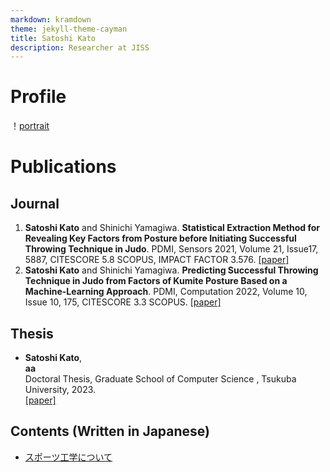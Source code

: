 ```yaml
---
markdown: kramdown
theme: jekyll-theme-cayman
title: Satoshi Kato
description: Researcher at JISS
---
```


# Profile
！[portrait](katton3104.github.io/portrait.JPG)

# Publications

## Journal
1. **Satoshi Kato** and Shinichi Yamagiwa. **Statistical Extraction Method for Revealing Key Factors from Posture before Initiating Successful Throwing Technique in Judo**. PDMI, Sensors 2021, Volume 21, Issue17, 5887, CITESCORE 5.8 SCOPUS, IMPACT FACTOR 3.576.
  [[paper]](https://doi.org/10.3390/s21175884)
2. **Satoshi Kato** and Shinichi Yamagiwa. **Predicting Successful Throwing Technique in Judo from Factors of Kumite Posture Based on a Machine-Learning Approach**. PDMI, Computation 2022, Volume 10, Issue 10, 175, CITESCORE 3.3 SCOPUS.
  [[paper]](https://doi.org/10.3390/computation10100175)

## Thesis
- **Satoshi Kato**,  
  **aa**  
  Doctoral Thesis, Graduate School of Computer Science , Tsukuba University, 2023.  
  [[paper]](aa)

## Contents (Written in Japanese)
- [スポーツ工学について](contents/about_sport_engineering.md)
